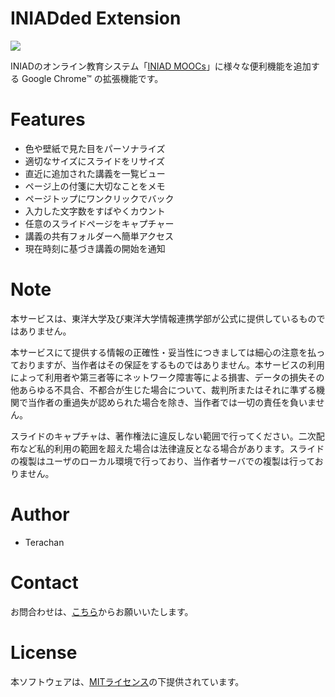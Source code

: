 ﻿# INIADded Extension

![](https://lh3.googleusercontent.com/1l1G3rZsyOvGCgn4YCh4_SkLTw4LiTeFj13I872GOmlQsfJ-8nl7P2BFT0PciA_k4WVoJBERmZU=w1280-h800-e365)

INIADのオンライン教育システム「[INIAD MOOCs](https://moocs.iniad.org/)」に様々な便利機能を追加する Google Chrome™ の拡張機能です。

# Features
* 色や壁紙で見た目をパーソナライズ
* 適切なサイズにスライドをリサイズ
* 直近に追加された講義を一覧ビュー
* ページ上の付箋に大切なことをメモ
* ページトップにワンクリックでバック
* 入力した文字数をすばやくカウント
* 任意のスライドページをキャプチャー
* 講義の共有フォルダーへ簡単アクセス
* 現在時刻に基づき講義の開始を通知

# Note
本サービスは、東洋大学及び東洋大学情報連携学部が公式に提供しているものではありません。

本サービスにて提供する情報の正確性・妥当性につきましては細心の注意を払っておりますが、当作者はその保証をするものではありません。本サービスの利用によって利用者や第三者等にネットワーク障害等による損害、データの損失その他あらゆる不具合、不都合が生じた場合について、裁判所またはそれに準ずる機関で当作者の重過失が認められた場合を除き、当作者では一切の責任を負いません。

スライドのキャプチャは、著作権法に違反しない範囲で行ってください。二次配布など私的利用の範囲を超えた場合は法律違反となる場合があります。スライドの複製はユーザのローカル環境で行っており、当作者サーバでの複製は行っておりません。

# Author
* Terachan

# Contact
お問合わせは、[こちら](https://tera-chan.com/contact.html)からお願いいたします。

# License
本ソフトウェアは、[MITライセンス](./LICENSE)の下提供されています。
